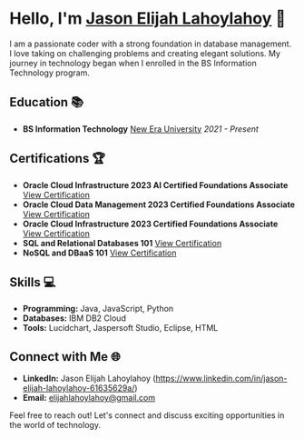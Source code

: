 # Hello, I'm [Jason Elijah Lahoylahoy](https://github.com/JasonElijahLahoylahoy) 👋

I am a passionate coder with a strong foundation in database management. I love taking on challenging problems and creating elegant solutions. My journey in technology began when I enrolled in the BS Information Technology program.

## Education 📚
- **BS Information Technology**
  [New Era University](https://www.neu.edu.ph/)
  _2021 - Present_

## Certifications 🏆
- **Oracle Cloud Infrastructure 2023 AI Certified Foundations Associate**
  [View Certification](https://catalog-education.oracle.com/pls/certview/sharebadge?id=5F4192B1AEE5CDEF30807DE1226005D11B8B3A01F8737073AF4D61402B138AF3)
- **Oracle Cloud Data Management 2023 Certified Foundations Associate**
  [View Certification](https://catalog-education.oracle.com/pls/certview/sharebadge?id=333C97B68DAD8AE5307A94A6955755F33998622476AF93DDAF4A99CC75EE6734)
- **Oracle Cloud Infrastructure 2023 Certified Foundations Associate**
  [View Certification](https://catalog-education.oracle.com/pls/certview/sharebadge?id=9769C06737D92F637568FDA82FD9684FDE10E6693F99F920B12CAEF24F48B00F)
- **SQL and Relational Databases 101**
  [View Certification](https://courses.cognitiveclass.ai/certificates/7f509d989dde43dabb3e74584496049e )
- **NoSQL and DBaaS 101**
  [View Certification](https://courses.cognitiveclass.ai/certificates/372f2b6eb7d045b98b67d1dd73b683ca)

## Skills 💻
- **Programming:** Java, JavaScript, Python
- **Databases:** IBM DB2 Cloud
- **Tools:** Lucidchart, Jaspersoft Studio, Eclipse, HTML

## Connect with Me 🌐
- **LinkedIn:** Jason Elijah Lahoylahoy (https://www.linkedin.com/in/jason-elijah-lahoylahoy-61635629a/)
- **Email:** elijahlahoylahoy@gmail.com

Feel free to reach out! Let's connect and discuss exciting opportunities in the world of technology.
